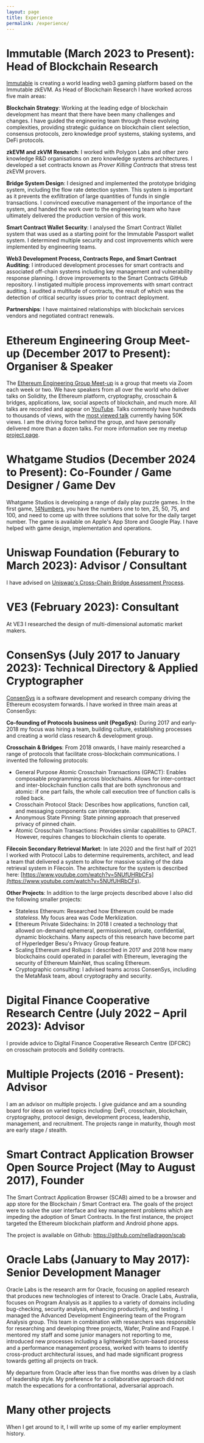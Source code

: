 ```yaml
---
layout: page
title: Experience
permalink: /experience/
---
```


# Immutable (March 2023 to Present): Head of Blockchain Research

[Immutable](https://immutable.com) is creating a world leading web3 gaming platform based on the Immutable zkEVM. As Head of Blockchain Research I have worked across five main areas:

**Blockchain Strategy**: Working at the leading edge of blockchain development has meant that there have been many challenges and changes. I have guided the engineering team through these evolving complexities, providing strategic guidance on blockchain client selection, consensus protocols, zero knowledge proof systems, staking systems, and DeFi protocols.

**zkEVM and zkVM Research**: I worked with Polygon Labs and other zero knowledge R&D organisations on zero knowledge systems architectures. I developed a set contracts known as *Prover Killing Contracts* that stress test zkEVM provers.

**Bridge System Design**: I designed and implemented the prototype bridging system, including the flow rate detection system. This system is important as it prevents the exfiltration of large quantities of funds in single transactions. I convinced executive management of the importance of the system, and handed the work over to the engineering team who have ultimately delivered the production version of this work.

**Smart Contract Wallet Security**: I analysed the Smart Contract Wallet system that was used as a starting point for the Immutable Passport wallet system. I determined multiple security and cost improvements which were implemented by engineering teams.

**Web3 Development Process, Contracts Repo, and Smart Contract Auditing**: I introduced development processes for smart contracts and associated off-chain systems including key management and vulnerability response planning. I drove improvements to the Smart Contracts GitHub repository. I instigated multiple process improvements with smart contract auditing. I audited a multitude of contracts, the result of which was the detection of critical security issues prior to contract deployment.

**Partnerships**: I have maintained relationships with blockchain services vendors and negotiated contract renewals.

# Ethereum Engineering Group Meet-up (December 2017 to Present): Organiser & Speaker
The [Ethereum Engineering Group Meet-up](https://www.meetup.com/ethereum-engineering/) is a group that meets via Zoom each week or two. We have speakers from all over the world who deliver talks on Solidity, the Ethereum platform, cryptography, crosschain & bridges, applications, law, social aspects of blockchain, and much more. All talks are recorded and appear on [YouTube](https://www.youtube.com/channel/UC2iGGbbKzS2hYwcZ9xBS-6A). Talks commonly have hundreds to thousands of views, with the [most viewed talk](https://www.youtube.com/watch?v=RxL_1AfV7N4) currently having 50K views. I am the driving force behind the group, and have personally delivered more than a dozen talks. For more information see my meetup [project page](../projects/meetup).

# Whatgame Studios (December 2024 to Present): Co-Founder / Game Designer / Game Dev

Whatgame Studios is developing a range of daily play puzzle games. In the first game, [14Numbers](https://whatgamestudios.com/14numbers/), you have the numbers one to ten, 25, 50, 75, and 100, and need to come up with three solutions that solve for the daily target number. The game is available on Apple's App Store and Google Play. I have helped with game design, implementation and operations.

# Uniswap Foundation (Feburary to March 2023): Advisor / Consultant
I have advised on [Uniswap's Cross-Chain Bridge Assessment Process](https://gov.uniswap.org/t/cross-chain-bridge-assessment-process/20148/47).

# VE3 (February 2023): Consultant
At VE3 I researched the design of multi-dimensional automatic market makers.

# ConsenSys (July 2017 to January 2023): Technical Directory & Applied Cryptographer

[ConsenSys](https://consensys.net/) is a software development and research company driving the Ethereum ecosystem forwards. I have worked in three main areas at ConsenSys:

**Co-founding of Protocols business unit (PegaSys)**: During 2017 and early-2018 my focus was hiring a team, building culture, establishing processes and creating a world class research & development group. 

**Crosschain & Bridges**: From 2018 onwards, I have mainly researched a range of protocols that facilitate cross-blockchain communications. I invented the following protocols:

* General Purpose Atomic Crosschain Transactions (GPACT): Enables composable programming across blockchains. Allows for inter-contract and inter-blockchain function calls that are both synchronous and atomic: if one part fails, the whole call execution tree of function calls is rolled back.
* Crosschain Protocol Stack: Describes how applications, function call, and messaging components can interoperate. 
* Anonymous State Pinning: State pinning approach that preserved privacy of pinned chain.
* Atomic Crosschain Transactions: Provides similar capabilities to GPACT. However, requires changes to blockchain clients to operate.

**Filecoin Secondary Retrieval Market**: In late 2020 and the first half of 2021 I worked with Protocol Labs to determine requirements, architect, and lead a team that delivered a system to allow for massive scaling of the data retrieval system in Filecoin. The architecture for the system is described here: [https://www.youtube.com/watch?v=5NUfUHRbCFs](https://www.youtube.com/watch?v=5NUfUHRbCFs).

**Other Projects**: In addition to the large projects described above I also did the following smaller projects:

* Stateless Ethereum: Researched how Ethereum could be made *stateless*. My focus area was Code Merklization. 
* Ethereum Private Sidechains: In 2018 I created a technology that allowed on-demand ephemeral, permissioned, private, confidential, dynamic blockchains. Many aspects of this research have become part of Hyperledger Besu's Privacy Group feature.
* Scaling Ethereum and Rollups: I described in 2017 and 2018 how many blockchains could operated in parallel with Ethereum, leveraging the security of Ethereum MainNet, thus scaling Ethereum.
* Cryptographic consulting: I advised teams across ConsenSys, including the MetaMask team, about cryptography and security.


# Digital Finance Cooperative Research Centre (July 2022 – April 2023): Advisor
I provide advice to Digital Finance Cooperative Research Centre (DFCRC) on crosschain protocols and Solidity contracts.


# Multiple Projects (2016 - Present): Advisor
I am an advisor on multiple projects. I give guidance and am a sounding board for ideas on varied topics including: DeFi, crosschain, blockchain, cryptography, protocol design, development process, leadership, management, and recruitment. The projects range in maturity, though most are early stage / stealth.

# Smart Contract Application Browser Open Source Project (May to August 2017), Founder
The Smart Contract Application Browser (SCAB) aimed to be a browser and app store for the Blockchain / Smart Contract era. The goals of the project were to solve the user interface and key management problems which are impeding the adoption of Smart Contracts. In the first instance, the project targeted the Ethereum blockchain platform and Android phone apps.

The project is available on Github: https://github.com/nelladragon/scab 

# Oracle Labs (January to May 2017): Senior Development Manager
Oracle Labs is the research arm for Oracle, focusing on applied research that produces new technologies of interest to Oracle. Oracle Labs, Australia, focuses on Program Analysis as it applies to a variety of domains including bug-checking, security analysis, enhancing productivity, and testing. I managed the Advanced Development Engineering team of the Program Analysis group. This team in combination with researchers was responsible for researching and developing three projects, Wafer, Praline and Frappé. I mentored my staff and some junior managers not reporting to me, introduced new processes including a lightweight Scrum-based process and a performance management process, worked with teams to identify cross-product architectural issues, and had made significant progress towards getting all projects on track. 

My departure from Oracle after less than five months was driven by a clash of leadership style. My preference for a collaborative approach did not match the expecations for a confrontational, adversarial approach. 


# Many other projects
When I get around to it, I will write up some of my earlier employment history.

